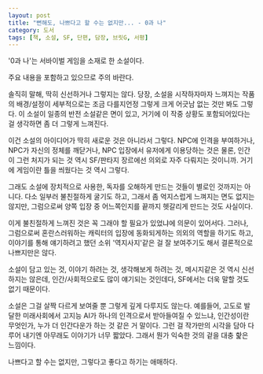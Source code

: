 ```yaml
---
layout: post
title: "뻔해도, 나쁘다고 할 수는 없지만... - 0과 나"
category: 도서
tags: [책, 소설, SF, 단편, 담장, 브릿G, 서평]
---
```


'0과 나'는
서바이벌 게임을 소재로 한 소설이다.



<div class="im im-warning">
주요 내용을 포함하고 있으므로 주의 바란다.
</div>



솔직히 말해, 딱히 신선하거나 그렇지는 않다.
당장, 소설을 시작하자마자 느껴지는 작품의 배경/설정이
세부적으로는 조금 다를지언정 그렇게 크게 어긋남 없는 것만 봐도 그렇다.
이 소설이 일종의 반전 소설같은 면이 있고,
거기에 이 작중 상황도 포함되어있다는 걸 생각하면 좀 더 그렇게 느껴진다.

이건 소설의 아이디어가 딱히 새로운 것은 아니라서 그렇다.
NPC에 인격을 부여하거나, NPC가 자신의 정체를 깨닫거나,
NPC 입장에서 유저에게 이용당하는 것은 물론,
인간이 그런 처지가 되는 것 역시 SF/판타지 장르에선 의외로 자주 다뤄지는 것이니까.
거기에 게임이란 틀을 씌웠다는 것 역시 그렇다.

그래도 소설에 장치적으로 사용한, 독자를 오해하게 만드는 것들이 별로인 것까지는 아니다.
다소 일부러 불친절하게 굴기도 하고,
그래서 좀 억지스럽게 느껴지는 면도 없지는 않지만,
그럼으로써 양쪽 입장 중 어느쪽인지를 끝까지 헷갈리게 만드는 것도 사실이다.

이게 불친절하게 느껴진 것은 꼭 그래야 할 필요가 있었냐에 의문이 있어서다.
그러나, 그럼으로써 혼란스러워하는 캐릭터의 입장에 동화되게하는 의외의 역할을 하기도 하고,
이야기를 통해 얘기하려고 했던 소위 '역지사지'같은 걸 잘 보여주기도 해서 결론적으로 나쁘지만은 않다.

소설이 담고 있는 것, 이야기 하려는 것, 생각해보게 하려는 것, 메시지같은 것 역시 신선하지는 않은데,
인간/사회적으로도 많이 얘기되는 것인데다, SF에서는 더욱 말할 것도 없기 때문이다.

소설은 그걸 살짝 다르게 보여줄 뿐 그렇게 깊게 다루지도 않는다.
예를들어, 고도로 발달한 미래사회에서 고지능 AI가 하나의 인격으로서 받아들여질 수 있느냐,
인간성이란 무엇인가, 누가 더 인간다운가 하는 것 같은 거 말이다.
그런 걸 작가만의 시각을 담아 다루어 내기엔 아무래도 이야기가 너무 짧았다.
그래서 뭔가 익숙한 것의 겉을 대충 핥은 느낌이다.

나쁘다고 할 수는 없지만, 그렇다고 좋다고 하기는 애매하다.
